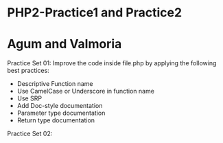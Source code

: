 # PHP2-Practice1 and Practice2
# Agum and Valmoria

Practice Set 01: Improve the code inside file.php by applying the following best practices:
- Descriptive Function name
- Use CamelCase or Underscore in function name
- Use SRP
- Add Doc-style documentation
- Parameter type documentation
- Return type documentation

Practice Set 02:



